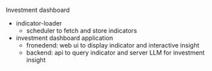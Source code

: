 Investment dashboard
- indicator-loader
    - scheduler to fetch and store indicators
- investment dashboard application
    - fronedend: web ui to display indicator and interactive insight
    - backend: api to query indicator and server LLM for investment insight